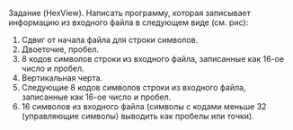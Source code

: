Задание (HexView). Написать программу, которая записывает информацию из входного файла в следующем виде (см. рис): 
1) Сдвиг от начала  файла для строки символов.
2) Двоеточие, пробел.
3) 8 кодов символов строки из входного файла, записанные как 16-ое число и пробел.
4) Вертикальная черта.
5) Следующие 8 кодов символов строки из входного файла, записанные как 16-ое число и пробел.
6) 16 символов из входного файла (символы с кодами меньше 32 (управляющие символы) выводить как пробелы или точки).
